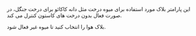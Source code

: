 این پارامتر بلاک مورد استفاده برای میوه درخت مثل دانه کاکائو برای درخت جنگل، در صورت فعال بدون درخت های کاستون کنترل می کند.

بلاک هوا را انتخاب کنید تا میوه غیر فعال شود.